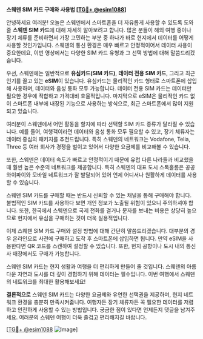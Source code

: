 **스웨덴 SIM 카드 구매와 사용법 [[TG💪+ @esim1088](https://t.me/s/esim1088)]**

안녕하세요 여러분! 오늘은 스웨덴에서 스마트폰을 더 자유롭게 사용할 수 있도록 도와줄 **스웨덴 SIM 카드**에 대해 자세히 알아보려고 합니다. 많은 분들이 해외 여행 중이나 장기 체류를 준비하면서 가장 고민하는 부분 중 하나가 바로 현지에서 데이터를 어떻게 사용할 것인가입니다. 스웨덴의 통신 환경은 매우 빠르고 안정적이어서 데이터 사용이 중요한데요, 이번 영상에서는 다양한 SIM 카드 유형과 그 선택 방법에 대해 말씀드리겠습니다.

우선, 스웨덴에는 일반적으로 **유심카드(SIM 카드)**, **데이터 전용 SIM 카드**, 그리고 최근 인기를 끌고 있는 **eSIM**이 있습니다. 유심카드는 물리적인 카드 형태로 스마트폰에 삽입해 사용하며, 데이터와 음성 통화 모두 가능합니다. 데이터 전용 SIM 카드는 데이터만 필요한 경우에 적합하고 가격대비 효율적입니다. 마지막으로 eSIM은 물리적인 카드 없이 스마트폰 내부에 내장된 기능으로 사용하는 방식으로, 최근 스마트폰에서 많이 지원되고 있습니다.

여러분이 스웨덴에서 어떤 활동을 할지에 따라 선택할 SIM 카드 종류가 달라질 수 있습니다. 예를 들어, 여행객이라면 데이터와 음성 통화 모두 필요할 수 있고, 장기 체류자는 데이터 중심의 패키지를 추천드립니다. 특히 스웨덴의 네트워크는 Vodafone, Telia, Three 등 여러 회사가 경쟁을 벌이고 있어서 다양한 요금제를 비교해볼 수 있습니다.

또한, 스웨덴은 데이터 속도가 빠르고 안정적이기 때문에 유럽 다른 나라들과 비교했을 때 훨씬 높은 수준의 네트워크를 제공합니다. 특히 스웨덴의 대표 도시 스톡홀롬은 공공 와이파이와 모바일 네트워크가 잘 발달되어 있어 언제 어디서나 원활하게 데이터를 사용할 수 있습니다.

스웨덴 SIM 카드를 구매할 때는 반드시 신뢰할 수 있는 채널을 통해 구매해야 합니다. 불법적인 SIM 카드를 사용하다 보면 개인 정보가 노출될 위험이 있으니 주의하셔야 합니다. 또한, 한국에서 스웨덴으로 국제 전화를 걸거나 문자를 보내는 비용은 상당히 높으므로 현지에서 유심을 구매하는 것이 더욱 실용적입니다.

이제 스웨덴 SIM 카드 구매와 설정 방법에 대해 간단히 말씀드리겠습니다. 대부분의 경우 온라인으로 사전에 구매하고 도착 후 스마트폰에 삽입하면 됩니다. 만약 eSIM을 사용한다면 QR 코드를 스캔하여 설정할 수 있습니다. 또한, 현지 공항이나 도시 내의 통신사 매장에서도 구매가 가능합니다.

스웨덴 SIM 카드는 현지 생활과 여행을 더 편리하게 만들어 줄 것입니다. 스웨덴의 아름다운 자연과 도시를 더 깊이 경험하기 위해 데이터는 필수입니다. 이번 여행에서 스웨덴의 네트워크를 최대한 활용해보세요!

**결론적으로** 스웨덴 SIM 카드는 다양한 요금제와 유연한 선택권을 제공하며, 현지 네트워크 환경을 충분히 만족시켜줍니다. 여행자든 장기 체류자든 꼭 필요한 데이터를 저렴하고 안전하게 사용할 수 있는 방법입니다. 궁금한 점이 있다면 언제든지 댓글을 남겨주세요. 여러분의 스웨덴 여행이 더욱 즐겁고 편리해지길 바랍니다.

[[TG💪+ @esim1088](https://t.me/s/esim1088) ![Image](https://i.postimg.cc/Y0z9fWf4/image.png)]